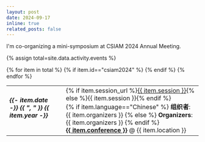 ```yaml
---
layout: post
date: 2024-09-17
inline: true
related_posts: false
---
```



I'm co-organizing a mini-symposium at CSIAM 2024 Annual Meeting.


{% assign total=site.data.activity.events %}  

<div class="table-list-innews">
    <table class="">
      <tbody>
        {% for item in total %}
          {% if item.id=="csiam2024" %}
            <tr>
              <td class="percentage-width-innews">
                <h6 class="item-badge-innews" style="">
                <b>{{- item.date -}} {{ ", " }} {{ item.year -}}</b>
                </h6>
              </td>
              <td class="second-row-info">
                <div style="margin-left:0.75rem;">
                {% if item.session_url %}<a href="{{ item.session_url }}">{{ item.session }}</a>{% else %}{{ item.session }}{% endif %}
                 <br>
                {% if item.language=="Chinese" %}
                  <b>组织者</b>: {{ item.organizers }} 
                {% else %}
                  <b>Organizers</b>: {{ item.organizers }}
                {% endif %}
                <br>
                  <a href="{{ item.conf_url }}" style="font-weight: bold;">{{ item.conference }}</a> @ <a>{{ item.location }}</a> 
                  </div>
              </td>
            </tr>
            {% endif %}
        {% endfor %}
      </tbody>
    </table>
</div>